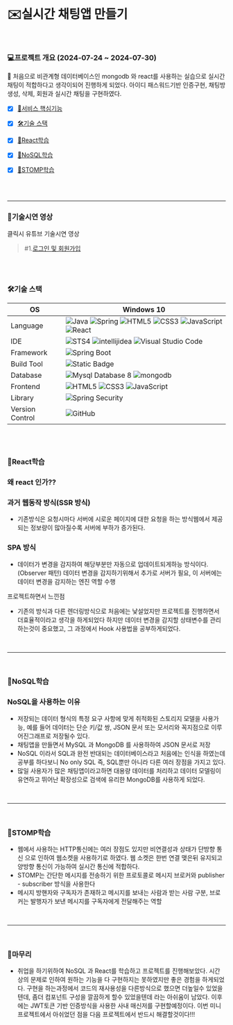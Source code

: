 
# ✉️실시간 채팅앱 만들기
<br/>

### 💻프로젝트 개요 (2024-07-24 ~ 2024-07-30)
💬 처음으로 비관계형 데이터베이스인 mongodb 와 react를 사용하는 실습으로 실시간 채팅이 적합하다고 생각이되어
진행하게 되었다. 아이디 패스워드기반 인증구현, 채팅방 생성, 삭제, 회원과 실시간 채팅을 구현하였다.
- [x] [🎯서비스 핵심기능](#서비스-핵심기능)
- [x] [🛠기술 스택](#기술-스택)
- [x] [📖React학습](#react학습)
- [x] [📖NoSQL학습](#nosql학습)
- [x] [📖STOMP학습](#stomp학습)


<br/><br/>
<hr/>

### 🎯기술시연 영상
클릭시 유튜브 기술시연 영상   

 >#1.[로그인 및 회원가입](https://youtu.be/vDreVqhy6dY)    

<br/><br/>
### 🛠기술 스택
OS | Windows 10
--- | --- |
Language | ![Java](https://img.shields.io/badge/JAVA-000?style=for-the-badge&logo=java&logoColor=white) ![Spring](https://img.shields.io/badge/Spring-000?style=for-the-badge&logo=spring&logoColor=white) ![HTML5](https://img.shields.io/badge/html5-000?style=for-the-badge&logo=html5&logoColor=white) ![CSS3](https://img.shields.io/badge/css3-000?style=for-the-badge&logo=css3&logoColor=white) ![JavaScript](https://img.shields.io/badge/javascript-000?style=for-the-badge&logo=javascript&logoColor=white) ![React](https://img.shields.io/badge/React-61DAFB?style=for-the-badge)
IDE | ![STS4](https://img.shields.io/badge/STS4-000?style=for-the-badge&logo=spring&logoColor=white) ![intellijidea](https://img.shields.io/badge/Intellij-000?style=for-the-badge&logo=intellijidea&logoColor=white) ![Visual Studio Code](https://img.shields.io/badge/Visual%20Studio%20Code-000?style=for-the-badge&logo=visualstudiocode&logoColor=white)
Framework | ![Spring Boot](https://img.shields.io/badge/Spring%20Boot-6DB33F?style=for-the-badge&logo=springboot&logoColor=white) 
Build Tool | ![Static Badge](https://img.shields.io/badge/Gradle-%2302303A?style=for-the-badge) 
Database | ![Mysql Database 8](https://img.shields.io/badge/MySql-F80000?style=for-the-badge) ![mongodb](https://img.shields.io/badge/mongodb-47A248?style=for-the-badge&logo=mongodb&logoColor=white)
Frontend | ![HTML5](https://img.shields.io/badge/html5-E34F26?style=for-the-badge&logo=html5&logoColor=white) ![CSS3](https://img.shields.io/badge/css3-1572B6?style=for-the-badge&logo=css3&logoColor=white) ![JavaScript](https://img.shields.io/badge/javascript-F7DF1E?style=for-the-badge&logo=javascript&logoColor=black)
Library | ![Spring Security](https://img.shields.io/badge/spring%20security-6DB33F?style=for-the-badge&logo=springsecurity&logoColor=white) 
Version Control | ![GitHub](https://img.shields.io/badge/GitHub-181717?style=for-the-badge&logo=GitHub&logoColor=white)   

<br/><br/>

### 📖React학습

### 왜 react 인가??  
### 과거 웹동작 방식(SSR 방식)
- 기존방식은 요청시마다 서버에 시로운 페이지에 대한 요청을 하는 방식웹에서
  제공되는 정보량이 많아질수록 서버에 부하가 증가된다.


### SPA 방식

- 데이터가 변경을 감지하여 해당부분만 자동으로 업데이트되게하능 방식이다.(Observer 패턴)
  데이터 변경을 감지하기위해서 추가로 서버가 필요, 이 서버에는 데이터 변경을 감지하는 엔진 역할 수행


프로젝트하면서 느낀점
- 기존의 방식과 다른 렌더링방식으로 처음에는 낯설었지만 프로젝트를 진행하면서 더효율적이라고 생각을 하게되었다
  하지만 데이터 변경을 감지할 상태변수를 관리하는것이 중요했고, 그 과정에서 Hook 사용법을 공부하게되었다.
<br/>
<hr/>
<br/>

### 📖NoSQL학습
### NoSQL을 사용하는 이유
- 저장되는 데이터 형식의 특정 요구 사항에 맞게 취적화된 스토리지 모델을 사용가능, 예를 들어 데이터는 단순 키/값 쌍, JSON 문서 또는 모서리와 꼭지점으로 이루어진그래프로 저장될수 있다.
- 채팅앱을 만들면서 MySQL 과 MongoDB 를 사용하하여 JSON 문서로 저장
- NoSQL 이라서 SQL과 완전 반대되는 데이터베이스라고 처음에는 인식을 하였는데 공부를 하다보니 No only SQL 즉, SQL뿐만 아니라 다른 여러 장점을 가지고 있다.
- 많일 사용자가 많은 채팅앱이라고하면 대용량 데이터를 처리하고 데이터 모델링이 유연하고 뛰어난 확장성으로 검색에 유리한 MongoDB를 사용하게 되었다.   
<br/>
<hr/>
<br/>

### 📖STOMP학습

- 웹에서 사용하는 HTTP통신에는 여러 장점도 있지만 비연결성과 상태가 단방향 통신 으로 인하여 웹소켓을 사용하기로 하였다. 
웹 소켓은 한번 연결 맺은뒤 유지되고 양방향 통신이 가능하여 실시간 통신에 적합하다.
- STOMP는 간단한 메시지를 전송하기 위한 프로토콜로 메시지 브로커와 publisher - subscriber 방식을 사용한다
- 메시지 방핸자와 구독자가 존재하고 메시지를 보내는 사람과 받는 사람 구분, 브로커는 발행자가 보낸 메시지를 구독자에게 전달해주는 역할

<br/>
<hr/>
<br/>

### 🚩마무리
- 취업을 하기위하여 NoSQL 과 React를 학습하고 프로젝트를 진행해보았다. 시간상의 문제로 인하여 원하는 기능을 다 구현하지는 못하였지만
  좋은 경험을 하게되었다. 구현을 하는과정에서 코드의 재사용성을 다른방식으로 했으면 더높일수 있었을텐데, 좀더 컴포넌트 구성을 깔끔하게 할수 있었을텐데
  라는 아쉬움이 남았다. 이후에는 JWT토큰 기반 인증방식을 사용한 사내 매신저를 구현할예정이다. 이번 미니 프로젝트에서 아쉬었던 점을 다음 프로젝트에서
  반드시 해결할것이다!!!

<br/><br/><br/><br/><br/><br/><br/><br/>










  

